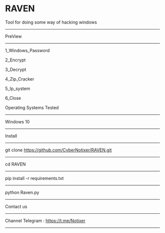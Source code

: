 # RAVEN
Tool for doing some way of hacking windows
______________________________________________________________________________
PreView
______________________________________________________________________________

1_Windows_Password

2_Encrypt

3_Decrypt

4_Zip_Cracker

5_Ip_system

6_Close

Operating Systems Tested
______________________________________________________________________________
Windows 10
______________________________________________________________________________
Install
______________________________________________________________________________
git clone https://github.com/CyberNotixer/RAVEN.git
______________________________________________________________________________
cd RAVEN
______________________________________________________________________________
pip install -r requirements.txt
______________________________________________________________________________
python Raven.py
______________________________________________________________________________


Contact us
______________________________________________________________________________
Channel Telegram : https://t.me/Notixer
______________________________________________________________________________
